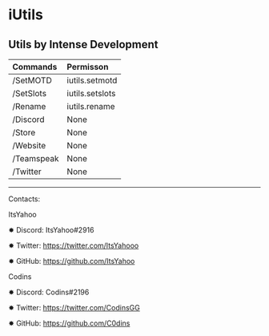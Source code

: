 # iUtils
Utils by Intense Development
--------------------

| Commands        |  Permisson      |
| :-------------- | :-------------- |
| /SetMOTD        | iutils.setmotd  |
| /SetSlots       | iutils.setslots |
| /Rename         | iutils.rename   |
| /Discord        | None            |
| /Store          | None            |
| /Website        | None            |
| /Teamspeak      | None            |
| /Twitter        | None            |


--------------------

Contacts:

ItsYahoo

✸ Discord: ItsYahoo#2916

✸ Twitter: https://twitter.com/ItsYahooo

✸ GitHub: https://github.com/ItsYahoo

Codins

✸ Discord: Codins#2196

✸ Twitter: https://twitter.com/CodinsGG

✸ GitHub: https://github.com/C0dins
